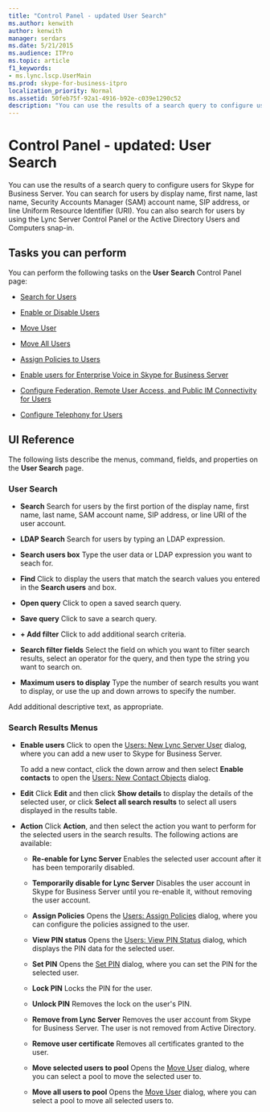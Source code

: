 ```yaml
---
title: "Control Panel - updated User Search"
ms.author: kenwith
author: kenwith
manager: serdars
ms.date: 5/21/2015
ms.audience: ITPro
ms.topic: article
f1_keywords:
- ms.lync.lscp.UserMain
ms.prod: skype-for-business-itpro
localization_priority: Normal
ms.assetid: 50feb75f-92a1-4916-b92e-c039e1290c52
description: "You can use the results of a search query to configure users for Skype for Business Server. You can search for users by display name, first name, last name, Security Accounts Manager (SAM) account name, SIP address, or line Uniform Resource Identifier (URI). You can also search for users by using the Lync Server Control Panel or the Active Directory Users and Computers snap-in."
---
```


# Control Panel - updated: User Search
 
You can use the results of a search query to configure users for Skype for Business Server. You can search for users by display name, first name, last name, Security Accounts Manager (SAM) account name, SIP address, or line Uniform Resource Identifier (URI). You can also search for users by using the Lync Server Control Panel or the Active Directory Users and Computers snap-in.
  
## Tasks you can perform

You can perform the following tasks on the **User Search** Control Panel page:
  
- [Search for Users](http://technet.microsoft.com/library/3b9f6f55-d7a9-46ae-8e10-f221ba0d3bb5.aspx)
    
- [Enable or Disable Users](http://technet.microsoft.com/library/12497d00-f665-4a97-be68-854c5a8be4fc.aspx)
    
- [Move User](ms.lync.lscp.UserMove.md)
    
- [Move All Users](ms.lync.lscp.UserMoveAll.md)
    
- [Assign Policies to Users](http://technet.microsoft.com/library/a4ed0120-d9e5-4eb2-acfd-8de2cb503652.aspx)
    
- [Enable users for Enterprise Voice in Skype for Business Server](../../../deploy/deploy-enterprise-voice/enable-users-for-enterprise-voice.md)
    
- [Configure Federation, Remote User Access, and Public IM Connectivity for Users](http://technet.microsoft.com/library/736fcaad-9f95-4896-b767-e199d86a00a4.aspx)
    
- [Configure Telephony for Users](http://technet.microsoft.com/library/4546432e-c839-4517-a2c5-bc0d4d8c6a03.aspx)
    
 
  
## UI Reference

The following lists describe the menus, command, fields, and properties on the **User Search** page.
  
### User Search

- **Search** Search for users by the first portion of the display name, first name, last name, SAM account name, SIP address, or line URI of the user account.
    
- **LDAP Search** Search for users by typing an LDAP expression.
    
- **Search users box** Type the user data or LDAP expression you want to seach for.
    
- **Find** Click to display the users that match the search values you entered in the **Search users** and box.
    
- **Open query** Click to open a saved search query.
    
- **Save query** Click to save a search query.
    
- **+ Add filter** Click to add additional search criteria.
    
- **Search filter fields** Select the field on which you want to filter search results, select an operator for the query, and then type the string you want to search on.
    
- **Maximum users to display** Type the number of search results you want to display, or use the up and down arrows to specify the number.
    
Add additional descriptive text, as appropriate.
  
### Search Results Menus

- **Enable users** Click to open the [Users: New Lync Server User](ms.lync.lscp.UserNew.md) dialog, where you can add a new user to Skype for Business Server.
    
    To add a new contact, click the down arrow and then select **Enable contacts** to open the [Users: New Contact Objects](ms.lync.lscp.UserNewContact.md) dialog.
    
- **Edit** Click **Edit** and then click **Show details** to display the details of the selected user, or click **Select all search results** to select all users displayed in the results table.
    
- **Action** Click **Action**, and then select the action you want to perform for the selected users in the search results. The following actions are available:
    
  - **Re-enable for Lync Server** Enables the selected user account after it has been temporarily disabled.
    
  - **Temporarily disable for Lync Server** Disables the user account in Skype for Business Server until you re-enable it, without removing the user account.
    
  - **Assign Policies** Opens the [Users: Assign Policies](ms.lync.lscp.UserAssignPolicy.md) dialog, where you can configure the policies assigned to the user.
    
  - **View PIN status** Opens the [Users: View PIN Status](ms.lync.lscp.UserViewPin.md) dialog, which displays the PIN data for the selected user.
    
  - **Set PIN** Opens the [Set PIN](ms.lync.lscp.UserSetPin.md) dialog, where you can set the PIN for the selected user.
    
  - **Lock PIN** Locks the PIN for the user.
    
  - **Unlock PIN** Removes the lock on the user's PIN.
    
  - **Remove from Lync Server** Removes the user account from Skype for Business Server. The user is not removed from Active Directory.
    
  - **Remove user certificate** Removes all certificates granted to the user.
    
  - **Move selected users to pool** Opens the [Move User](ms.lync.lscp.UserMove.md) dialog, where you can select a pool to move the selected user to.
    
  - **Move all users to pool** Opens the [Move User](ms.lync.lscp.UserMove.md) dialog, where you can select a pool to move all selected users to.
    

